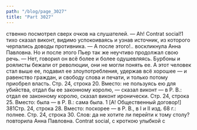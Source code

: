 ```yaml
---
path: "/blog/page_3027"
title: "Part 3027"
---
```


ственно посмотрел сверх очков на слушателей.
— Ah! Contrat social!1 тихо сказал виконт, видимо успокоиваясь и узнав источник, из которого черпались доводы противника.
— А после этого!.. воскликнула Анна Павловна.
Но и после этого Пьер так же неучтиво продолжал свою речь.
— Нет, говорил он всё более и более одушевляясь. Бурбоны и роялисты бежали от революции, они не могли понять ее. А этот человек стал выше ее, подавил ее злоупотребления, удержав всё хорошее — и равенство граждан, и свободу слова и печати, и только потому приобрел власть.
Стр. 24, строка 20.
Вместо: не пользуясь ею для убийства, отдал бы ее законному королю, — сказал виконт — в Р. В.: отдал ее законному королю, сказал виконт иронически.
Стр. 24, строка 25.
Вместо: была — в Р. В.: сама была.
1 [А! Общественный договор!]
381Стр. 24, строка 28.
Вместо: поскорее — в Р. В., в I и II изд. 68 г.: полнее.
Стр. 24, строка 30.
Слов: да не хотите ли перейти к тому столу? повторила Анна Павловна.
Contrat social, с кроткою улыбкой с
